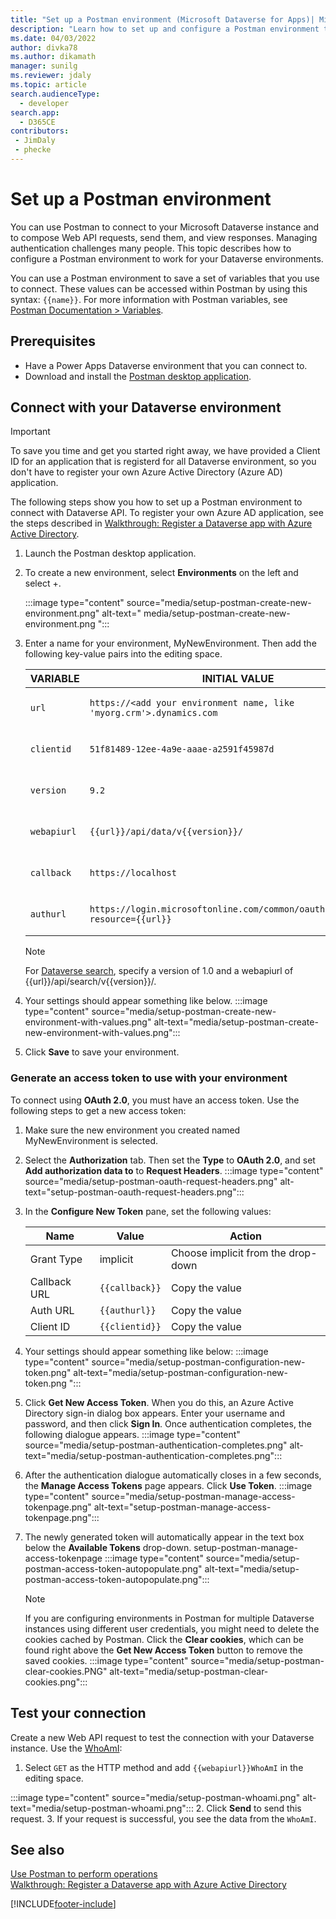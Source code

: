 ```yaml
---
title: "Set up a Postman environment (Microsoft Dataverse for Apps)| MicrosoftDocs"
description: "Learn how to set up and configure a Postman environment that connects with Microsoft Dataverse environments."
ms.date: 04/03/2022
author: divka78
ms.author: dikamath
manager: sunilg
ms.reviewer: jdaly
ms.topic: article
search.audienceType: 
  - developer
search.app: 
  - D365CE
contributors:
 - JimDaly
 - phecke
---
```


# Set up a Postman environment

You can use Postman to connect to your Microsoft Dataverse instance and to compose Web API requests, send them, and view responses. Managing authentication challenges many people. This topic describes how to configure a Postman environment to work for your Dataverse environments.

You can use a Postman environment to save a set of variables that you use to connect. These values can be accessed within Postman by using this syntax: `{{name}}`. For more information with Postman variables, see [Postman Documentation > Variables](https://www.getpostman.com/docs/v6/postman/environments_and_globals/variables).

## Prerequisites

* Have a Power Apps Dataverse environment that you can connect to. 
* Download and install the [Postman desktop application](https://www.getpostman.com/apps).

<a name="bkmk_connectcds"></a> 

## Connect with your Dataverse environment
> [!IMPORTANT]
> 
> To save you time and get you started right away, we have provided a Client ID for an application that is registerd for all Dataverse environment, so you don't have to register your own Azure Active Directory (Azure AD) application.

The following steps show you how to set up a Postman environment to connect with Dataverse API. To register your own Azure AD application, see the steps described in [Walkthrough: Register a Dataverse app with Azure Active Directory](../walkthrough-register-app-azure-active-directory.md).

1. Launch the Postman desktop application. 
1. To create a new environment, select **Environments** on the left and select +.  

   :::image type="content" source="media/setup-postman-create-new-environment.png" alt-text=" media/setup-postman-create-new-environment.png ":::
1. Enter a name for your environment, MyNewEnvironment. Then add the following key-value pairs into the editing space.

   | VARIABLE | INITIAL VALUE | ACTION|
   |----|---|---|
   |`url`|`https://<add your environment name, like 'myorg.crm'>.dynamics.com`| Use your own url |
   |`clientid`|`51f81489-12ee-4a9e-aaae-a2591f45987d`| Copy the value|
   |`version`|`9.2`| Copy the value |
   |`webapiurl`|`{{url}}/api/data/v{{version}}/`| Copy the value |
   |`callback`|`https://localhost`| Copy the value |
   |`authurl`|`https://login.microsoftonline.com/common/oauth2/authorize?resource={{url}}`| Copy the value |

   > [!NOTE]
   > For [Dataverse search](relevance-search.md), specify a version of 1.0 and a webapiurl of {{url}}/api/search/v{{version}}/.

1. Your settings should appear something like below. 
:::image type="content" source="media/setup-postman-create-new-environment-with-values.png" alt-text="media/setup-postman-create-new-environment-with-values.png":::        
1. Click **Save** to save your environment.

### Generate an access token to use with your environment

To connect using **OAuth 2.0**, you must have an access token. Use the following steps to get a new access token:

1. Make sure the new environment you created named MyNewEnvironment is selected.
1. Select the **Authorization** tab. Then set the **Type** to **OAuth 2.0**, and set **Add authorization data to** to **Request Headers**.
:::image type="content" source="media/setup-postman-oauth-request-headers.png" alt-text="setup-postman-oauth-request-headers.png":::
1. In the **Configure New Token** pane, set the following values: 
   
   | Name | Value | Action |
   |----|---|---|
   |Grant Type| implicit| Choose implicit from the drop-down |
   |Callback URL| `{{callback}}`| Copy the value |
   |Auth URL|`{{authurl}}`| Copy the value |  
   |Client ID|`{{clientid}}`| Copy the value |  

1. Your settings should appear something like below: 
    :::image type="content" source="media/setup-postman-configuration-new-token.png" alt-text="media/setup-postman-configuration-new-token.png ":::
1. Click **Get New Access Token**. When you do this, an Azure Active Directory sign-in dialog box appears. Enter your username and password, and then click **Sign In**. Once authentication completes, the following dialogue appears.
:::image type="content" source="media/setup-postman-authentication-completes.png" alt-text="media/setup-postman-authentication-completes.png":::
1. After the authentication dialogue automatically closes in a few seconds, the **Manage Access Tokens** page appears. Click **Use Token**. 
:::image type="content" source="media/setup-postman-manage-access-tokenpage.png" alt-text="setup-postman-manage-access-tokenpage.png":::

1. The newly generated token will automatically appear in the text box below the **Available Tokens** drop-down. 
setup-postman-manage-access-tokenpage
:::image type="content" source="media/setup-postman-access-token-autopopulate.png" alt-text="media/setup-postman-access-token-autopopulate.png":::

   > [!NOTE]
   > If you are configuring environments in Postman for multiple Dataverse instances using different user credentials, you might need to delete the cookies cached by Postman. Click the **Clear cookies**, which can be found right above the **Get New Access Token** button to  remove the saved cookies.
:::image type="content" source="media/setup-postman-clear-cookies.PNG" alt-text="media/setup-postman-clear-cookies.png":::


## Test your connection

Create a new Web API request to test the connection with your Dataverse instance. Use the [WhoAmI](xref:Microsoft.Dynamics.CRM.WhoAmI):
1. Select `GET` as the HTTP method and add `{{webapiurl}}WhoAmI` in the editing space.
  
:::image type="content" source="media/setup-postman-whoami.png" alt-text="media/setup-postman-whoami.png":::
2. Click **Send** to send this request.
3. If your request is successful, you see the data from the `WhoAmI`.


## See also

[Use Postman to perform operations](use-postman-perform-operations.md)<br/>
[Walkthrough: Register a Dataverse app with Azure Active Directory](../walkthrough-register-app-azure-active-directory.md)

[!INCLUDE[footer-include](../../../includes/footer-banner.md)]
